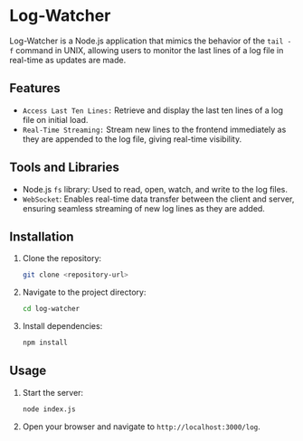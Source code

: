 # Log-Watcher

Log-Watcher is a Node.js application that mimics the behavior of the `tail -f` command in UNIX, allowing users to monitor the last lines of a log file in real-time as updates are made.

## Features

- `Access Last Ten Lines:` Retrieve and display the last ten lines of a log file on initial load.
- `Real-Time Streaming:` Stream new lines to the frontend immediately as they are appended to the log file, giving real-time visibility.

## Tools and Libraries

- Node.js `fs` library: Used to read, open, watch, and write to the log files.
- `WebSocket`: Enables real-time data transfer between the client and server, ensuring seamless streaming of new log lines as they are added.

## Installation

1. Clone the repository:
    ```sh
    git clone <repository-url>
    ```
2. Navigate to the project directory:
    ```sh
    cd log-watcher
    ```
3. Install dependencies:
    ```sh
    npm install
    ```

## Usage

1. Start the server:
    ```sh
    node index.js
    ```
2. Open your browser and navigate to `http://localhost:3000/log`.
